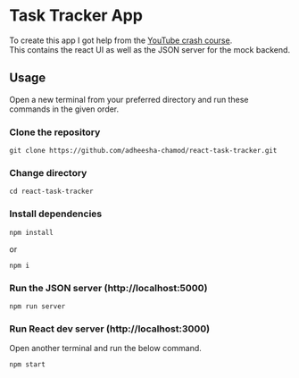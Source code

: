 # Task Tracker App

To create this app I got help from the [YouTube crash course](https://www.youtube.com/watch?v=w7ejDZ8SWv8).<br>This contains the react UI as well as the JSON server for the mock backend.
## Usage
Open a new terminal from your preferred directory and run these commands in the given order.

### Clone the repository

```
git clone https://github.com/adheesha-chamod/react-task-tracker.git
```

### Change directory

```
cd react-task-tracker
```

### Install dependencies

```
npm install
```

or

```
npm i
```

### Run the JSON server (http://localhost:5000)

```
npm run server
```

### Run React dev server (http://localhost:3000)
Open another terminal and run the below command.

```
npm start
```
